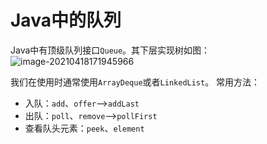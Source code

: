 # Java中的队列
Java中有顶级队列接口`Queue`。其下层实现树如图：
![image-20210418171945966](https://p3-juejin.byteimg.com/tos-cn-i-k3u1fbpfcp/aa03e5e1aaaf418f81b8803f5a0d75f5~tplv-k3u1fbpfcp-zoom-1.image)

我们在使用时通常使用`ArrayDeque`或者`LinkedList`。
常用方法：
- 入队：`add`、`offer`-->`addLast`
- 出队：`poll`、`remove`-->`pollFirst`
- 查看队头元素：`peek`、`element`
